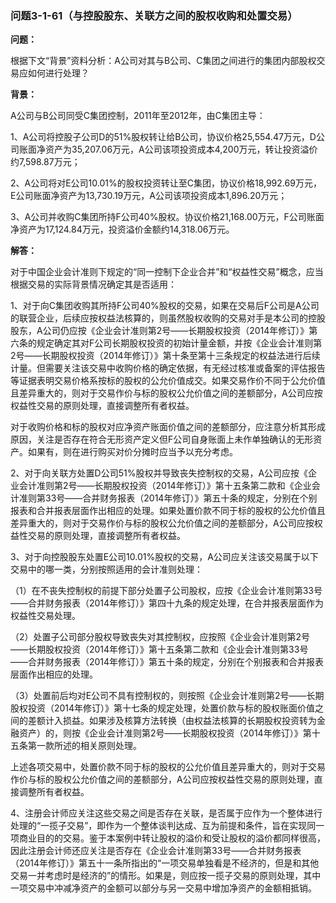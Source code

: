 ### 问题3-1-61（与控股股东、关联方之间的股权收购和处置交易）

**问题：**

根据下文“背景”资料分析：A公司对其与B公司、C集团之间进行的集团内部股权交易应如何进行处理？

**背景：**

A公司与B公司同受C集团控制，2011年至2012年，由C集团主导：

1、A公司将控股子公司D的51%股权转让给B公司，协议价格25,554.47万元，D公司账面净资产为35,207.06万元，A公司该项投资成本4,200万元，转让投资溢价约7,598.87万元；

2、A公司将对E公司10.01%的股权投资转让至C集团，协议价格18,992.69万元，E公司账面净资产为13,730.19万元，A公司该项投资成本1,896.20万元；

3、A公司并收购C集团所持F公司40%股权。协议价格21,168.00万元，F公司账面净资产为17,124.84万元，投资溢价金额约14,318.06万元。

**解答：**

对于中国企业会计准则下规定的“同一控制下企业合并”和“权益性交易”概念，应当根据交易的实际背景情况确定其是否适用：

1、对于向C集团收购其所持F公司40%股权的交易，如果在交易后F公司是A公司的联营企业，后续应按权益法核算的，则虽然股权收购的交易对手是本公司的控股股东，A公司仍应按《企业会计准则第2号——长期股权投资（2014年修订）》第六条的规定确定其对F公司长期股权投资的初始计量金额，并按《企业会计准则第2号——长期股权投资（2014年修订）》第十条至第十三条规定的权益法进行后续计量。但需要关注该交易中收购价格的确定依据，有无经过核准或备案的评估报告等证据表明交易价格系按标的股权的公允价值成交。如果交易作价不同于公允价值且差异重大的，则对于交易作价与标的股权公允价值之间的差额部分，A公司应按权益性交易的原则处理，直接调整所有者权益。

对于收购价格和标的股权对应净资产账面价值之间的差额部分，应注意分析其形成原因，关注是否存在符合无形资产定义但F公司自身账面上未作单独确认的无形资产。如果有，则在进行购买对价分摊时应当予以充分考虑。

2、对于向关联方处置D公司51%股权并导致丧失控制权的交易，A公司应按《企业会计准则第2号——长期股权投资（2014年修订）》第十五条第二款和《企业会计准则第33号——合并财务报表（2014年修订）》第五十条的规定，分别在个别报表和合并报表层面作出相应的处理。如果处置价款不同于标的股权的公允价值且差异重大的，则对于交易作价与标的股权公允价值之间的差额部分，A公司应按权益性交易的原则处理，直接调整所有者权益。

3、对于向控股股东处置E公司10.01%股权的交易，A公司应关注该交易属于以下交易中的哪一类，分别按照适用的会计准则处理：

（1）在不丧失控制权的前提下部分处置子公司股权，应按《企业会计准则第33号——合并财务报表（2014年修订）》第四十九条的规定处理，在合并报表层面作为权益性交易处理。

（2）处置子公司部分股权导致丧失对其控制权，应按照《企业会计准则第2号——长期股权投资（2014年修订）》第十五条第二款和《企业会计准则第33号——合并财务报表（2014年修订）》第五十条的规定，分别在个别报表和合并报表层面作出相应的处理。

（3）处置前后均对E公司不具有控制权的，则按照《企业会计准则第2号——长期股权投资（2014年修订）》第十七条的规定处理，处置价款与标的股权账面价值之间的差额计入损益。如果涉及核算方法转换（由权益法核算的长期股权投资转为金融资产）的，则按《企业会计准则第2号——长期股权投资（2014年修订）》第十五条第一款所述的相关原则处理。

上述各项交易中，处置价款不同于标的股权的公允价值且差异重大的，则对于交易作价与标的股权公允价值之间的差额部分，A公司应按权益性交易的原则处理，直接调整所有者权益。

4、注册会计师应关注这些交易之间是否存在关联，是否属于应作为一个整体进行处理的“一揽子交易”，即作为一个整体谈判达成、互为前提和条件，旨在实现同一项商业目的的交易。鉴于本案例中转让股权的溢价和受让股权的溢价都同样很高，因此注册会计师还应关注是否存在《企业会计准则第33号——合并财务报表（2014年修订）》第五十一条所指出的“一项交易单独看是不经济的，但是和其他交易一并考虑时是经济的”的情形。如果是，则应按一揽子交易的原则处理，其中一项交易中冲减净资产的金额可以部分与另一交易中增加净资产的金额相抵销。